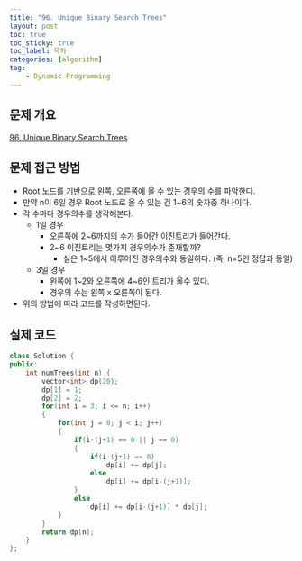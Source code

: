 ```yaml
---
title: "96. Unique Binary Search Trees"
layout: post
toc: true
toc_sticky: true
toc_label: 목차
categories: [algorithm]
tag:
    - Dynamic Programming
---
```


## 문제 개요

[96. Unique Binary Search Trees](https://leetcode.com/problems/unique-binary-search-trees/description/)


## 문제 접근 방법
- Root 노드를 기반으로 왼쪽, 오른쪽에 올 수 있는 경우의 수를 파악한다.
- 만약 n이 6일 경우 Root 노드로 올 수 있는 건 1~6의 숫자중 하나이다.
- 각 수마다 경우의수를 생각해본다.
  - 1일 경우
    - 오른쪽에 2~6까지의 수가 들어간 이진트리가 들어간다.
    - 2~6 이진트리는 몇가지 경우의수가 존재할까?
      - 실은 1~5에서 이루어진 경우의수와 동일하다. (즉, n=5인 정답과 동일)
  - 3일 경우
    - 왼쪽에 1~2와 오른쪽에 4~6인 트리가 올수 있다.
    - 경우의 수는 왼쪽 x 오른쪽이 된다.
- 위의 방법에 따라 코드를 작성하면된다.


## 실제 코드

```c++
class Solution {
public:
    int numTrees(int n) {
        vector<int> dp(20);
        dp[1] = 1;
        dp[2] = 2;
        for(int i = 3; i <= n; i++)
        {
            for(int j = 0; j < i; j++)
            {
                if(i-(j+1) == 0 || j == 0)
                {
                    if(i-(j+1) == 0)
                        dp[i] += dp[j];
                    else
                        dp[i] += dp[i-(j+1)];
                }
                else
                    dp[i] += dp[i-(j+1)] * dp[j];
            }
        }
        return dp[n];
    }
};                                                                                                                                             

```